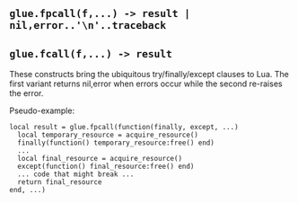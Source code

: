 ## `glue.fpcall(f,...) -> result | nil,error..'\n'..traceback` ##
## `glue.fcall(f,...) -> result` ##

These constructs bring the ubiquitous try/finally/except clauses to Lua. The first variant returns nil,error when errors occur while the second re-raises the error.

Pseudo-example:
```
local result = glue.fpcall(function(finally, except, ...)
  local temporary_resource = acquire_resource()
  finally(function() temporary_resource:free() end)
  ...
  local final_resource = acquire_resource()
  except(function() final_resource:free() end)
  ... code that might break ...
  return final_resource
end, ...)
```